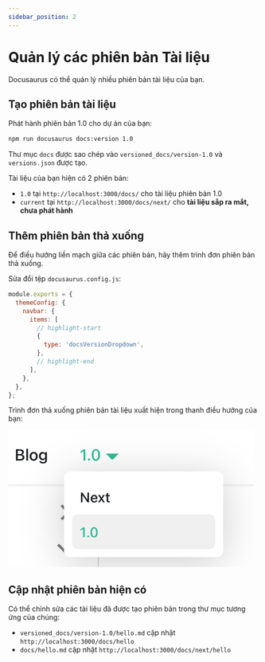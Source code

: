 ```yaml
---
sidebar_position: 2
---
```


# Quản lý các phiên bản Tài liệu

Docusaurus có thể quản lý nhiều phiên bản tài liệu của bạn.

## Tạo phiên bản tài liệu

Phát hành phiên bản 1.0 cho dự án của bạn:

```bash
npm run docusaurus docs:version 1.0
```

Thư mục `docs` được sao chép vào `versioned_docs/version-1.0` và `versions.json` được tạo.

Tài liệu của bạn hiện có 2 phiên bản:

- `1.0` tại `http://localhost:3000/docs/` cho tài liệu phiên bản 1.0
- `current` tại `http://localhost:3000/docs/next/` cho **tài liệu sắp ra mắt, chưa phát hành**

## Thêm phiên bản thả xuống

Để điều hướng liền mạch giữa các phiên bản, hãy thêm trình đơn phiên bản thả xuống.

Sửa đổi tệp `docusaurus.config.js`:

```js title="docusaurus.config.js"
module.exports = {
  themeConfig: {
    navbar: {
      items: [
        // highlight-start
        {
          type: 'docsVersionDropdown',
        },
        // highlight-end
      ],
    },
  },
};
```

Trình đơn thả xuống phiên bản tài liệu xuất hiện trong thanh điều hướng của bạn:

![Docs Version Dropdown](/img/tutorial/docsVersionDropdown.png)

## Cập nhật phiên bản hiện có

Có thể chỉnh sửa các tài liệu đã được tạo phiên bản trong thư mục tương ứng của chúng:

- `versioned_docs/version-1.0/hello.md` cập nhật `http://localhost:3000/docs/hello`
- `docs/hello.md` cập nhật `http://localhost:3000/docs/next/hello`
